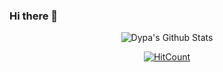 ### Hi there 👋

<div align="center">
  
  <img align="center" src="https://github-readme-stats.vercel.app/api?username=dypa&&show_icons=true&title_color=f8afad&icon_color=f8afad&text_color=f8afad&bg_color=343a4a" alt="Dypa's Github Stats">
  
  
[![HitCount](http://hits.dwyl.com/dypa/dypa.svg)](http://hits.dwyl.com/dypa/dypa)

</div>



<!--
**dypa/dypa** is a ✨ _special_ ✨ repository because its `README.md` (this file) appears on your GitHub profile.

Here are some ideas to get you started:

- 🔭 I’m currently working on ...
- 🌱 I’m currently learning ...
- 👯 I’m looking to collaborate on ...
- 🤔 I’m looking for help with ...
- 💬 Ask me about ...
- 📫 How to reach me: ...
- 😄 Pronouns: ...
- ⚡ Fun fact: ...
-->
